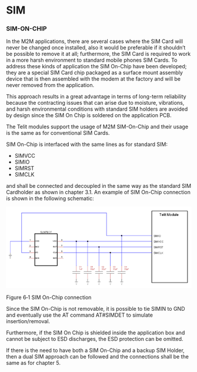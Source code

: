 # SIM

### SIM-ON-CHIP

In the M2M applications, there are several cases where the SIM Card will never be changed once installed, also it would be preferable if it shouldn’t be possible to remove it at all; furthermore, the SIM Card is required to work in a more harsh environment to standard mobile phones SIM Cards. To address these kinds of application the SIM On-Chip have been developed; they are a special SIM Card chip packaged as a surface mount assembly device that is then assembled with the modem at the factory and will be never removed from the application.

This approach results in a great advantage in terms of long-term reliability because the contracting issues that can arise due to moisture, vibrations, and harsh environmental conditions with standard SIM holders are avoided by design since the SIM On Chip is soldered on the application PCB.

The Telit modules support the usage of M2M SIM-On-Chip and their usage is the same as for conventional SIM Cards.

SIM On-Chip is interfaced with the same lines as for standard SIM:

* SIMVCC
* SIMIO
* SIMRST
* SIMCLK

and shall be connected and decoupled in the same way as the standard SIM Cardholder as shown in chapter 3.1. An example of SIM On-Chip connection is shown in the following schematic:

![](<../../../.gitbook/assets/0 (12)>)

Figure 6‑1 SIM On-Chip connection

Since the SIM On-Chip is not removable, it is possible to tie SIMIN to GND and eventually use the AT command AT#SIMDET to simulate insertion/removal.

Furthermore, if the SIM On Chip is shielded inside the application box and cannot be subject to ESD discharges, the ESD protection can be omitted.

If there is the need to have both a SIM On-Chip and a backup SIM Holder, then a dual SIM approach can be followed and the connections shall be the same as for chapter 5.
